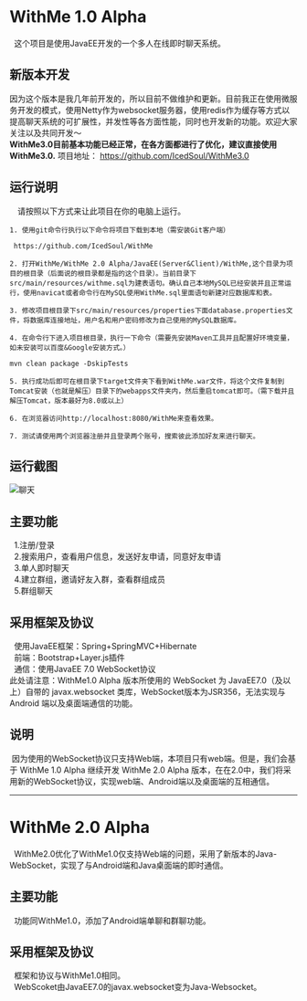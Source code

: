# WithMe 1.0 Alpha
&nbsp;&nbsp;这个项目是使用JavaEE开发的一个多人在线即时聊天系统。

## 新版本开发
因为这个版本是我几年前开发的，所以目前不做维护和更新。目前我正在使用微服务开发的模式，使用Netty作为websocket服务器，使用redis作为缓存等方式以提高聊天系统的可扩展性，并发性等各方面性能，同时也开发新的功能。欢迎大家关注以及共同开发～  
**WithMe3.0目前基本功能已经正常，在各方面都进行了优化，建议直接使用WithMe3.0.**
项目地址： https://github.com/IcedSoul/WithMe3.0

## 运行说明
&emsp;请按照以下方式来让此项目在你的电脑上运行。

```
1. 使用git命令行执行以下命令将项目下载到本地（需安装Git客户端）

 https://github.com/IcedSoul/WithMe
 
2. 打开WithMe/WithMe 2.0 Alpha/JavaEE(Server&Client)/WithMe,这个目录为项目的根目录（后面说的根目录都是指的这个目录）。当前目录下src/main/resources/withme.sql为建表语句。确认自己本地MySQL已经安装并且正常运行，使用navicat或者命令行在MySQL使用WithMe.sql里面语句新建对应数据库和表。

3. 修改项目根目录下src/main/resources/properties下面database.properties文件，将数据库连接地址，用户名和用户密码修改为自己使用的MySQL数据库。

4. 在命令行下进入项目根目录，执行一下命令（需要先安装Maven工具并且配置好环境变量，如未安装可以百度&Google安装方式。）

mvn clean package -DskipTests

5. 执行成功后即可在根目录下target文件夹下看到WithMe.war文件，将这个文件复制到Tomcat安装（也就是解压）目录下的webapps文件夹内，然后重启tomcat即可。（需下载并且解压Tomcat，版本最好为8.0或以上）

6. 在浏览器访问http://localhost:8080/WithMe来查看效果。

7. 测试请使用两个浏览器注册并且登录两个账号，搜索彼此添加好友来进行聊天。
```

## 运行截图
![聊天](http://img.icedsoul.cn/img/blog/withme/show.png)
## 主要功能
&nbsp;&nbsp;1.注册/登录<br/>
&nbsp;&nbsp;2.搜索用户，查看用户信息，发送好友申请，同意好友申请<br/>
&nbsp;&nbsp;3.单人即时聊天<br/>
&nbsp;&nbsp;4.建立群组，邀请好友入群，查看群组成员<br/>
&nbsp;&nbsp;5.群组聊天<br/>
## 采用框架及协议
&nbsp;&nbsp;使用JavaEE框架：Spring+SpringMVC+Hibernate<br/>
&nbsp;&nbsp;前端：Bootstrap+Layer.js插件<br/>
&nbsp;&nbsp;通信：使用JavaEE 7.0 WebSocket协议<br/>
此处请注意：WithMe1.0 Alpha 版本所使用的 WebSocket 为 JavaEE7.0（及以上）自带的 javax.websocket 类库，WebSocket版本为JSR356，无法实现与 Android 端以及桌面端通信的功能。<br/>
## 说明
&nbsp;因为使用的WebSocket协议只支持Web端，本项目只有web端。但是，我们会基于 WithMe 1.0 Alpha 继续开发 WithMe 2.0 Alpha 版本，在在2.0中，我们将采用新的WebSocket协议，实现web端、Android端以及桌面端的互相通信。<br/>
***
# WithMe 2.0 Alpha
&nbsp;&nbsp;WithMe2.0优化了WithMe1.0仅支持Web端的问题，采用了新版本的Java-WebSocket，实现了与Android端和Java桌面端的即时通信。<br/>
## 主要功能
&nbsp;&nbsp;功能同WithMe1.0，添加了Android端单聊和群聊功能。<br/>
## 采用框架及协议
&nbsp;&nbsp;框架和协议与WithMe1.0相同。<br/>
&nbsp;&nbsp;WebScoket由JavaEE7.0的javax.websocket变为Java-Websocket。<br/>
